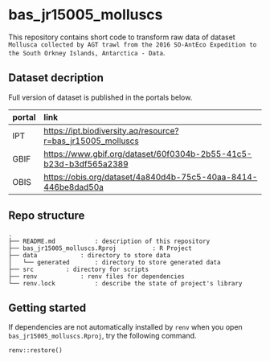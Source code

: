 # bas\_jr15005\_molluscs 


This repository contains short code to transform raw data of dataset `Mollusca collected by AGT trawl from the 2016 SO-AntEco Expedition to the South Orkney Islands, Antarctica - Data`. 

## Dataset decription

Full version of dataset is published in the portals below. 

portal | link
:-- | :--
IPT | https://ipt.biodiversity.aq/resource?r=bas_jr15005_molluscs
GBIF | https://www.gbif.org/dataset/60f0304b-2b55-41c5-b23d-b3df565a2389
OBIS | https://obis.org/dataset/4a840d4b-75c5-40aa-8414-446be8dad50a

## Repo structure

```
.
├── README.md 			: description of this repository
├── bas_jr15005_molluscs.Rproj	        : R Project
├── data			: directory to store data
│   └── generated		: directory to store generated data
├── src			: directory for scripts
├── renv 			: renv files for dependencies
└── renv.lock			: describe the state of project's library
```

## Getting started

If dependencies are not automatically installed by `renv` when you open `bas_jr15005_molluscs.Rproj`, try the following command.

```{r}
renv::restore()
```

